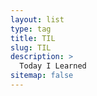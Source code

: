 ```yaml
---
layout: list
type: tag
title: TIL
slug: TIL
description: >
  Today I Learned
sitemap: false
---
```

